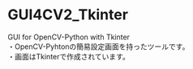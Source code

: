 # GUI4CV2_Tkinter  
GUI for OpenCV-Python with Tkinter  
・OpenCV-Pyhtonの簡易設定画面を持ったツールです。  
・画面はTkinterで作成されています。  
